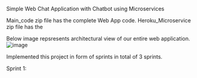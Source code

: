 Simple Web Chat Application with Chatbot using Microservices

Main_code zip file has the complete Web App code.
Heroku_Microservice zip file has the 

Below image repsresents architectural view of our entire web application.
![image](https://user-images.githubusercontent.com/36757754/191116401-0640240d-f650-4d44-bd07-88e929ec99bc.png)

Implemented this project in form of sprints in total of 3 sprints.

Sprint 1:
